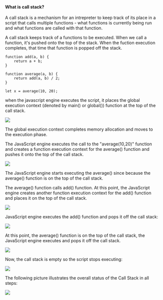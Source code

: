 #### What is call stack?

A call stack is a mechanism for an intrepreter to keep track of its place in a script that calls multiple functions - what functions is currently being run and what functions are called with that function.

A call stack keeps track of a functions to be executed.
When we call a function, it's pushed onto the top of the stack.
When the fuction execution completes, that time that function is popped off the stack.

```
function add(a, b) {
    return a + b;
}

function average(a, b) {
    return add(a, b) / 2;
}

let x = average(10, 20);
```

when the javascript engine executes the script, it places the global execution context (denoted by main() or global()) function at the top of the call stack.

<img src="https://www.javascripttutorial.net/wp-content/uploads/2019/12/JavaScript-Call-Stack-main.png"/>

The global execution context completes memory allocation and moves to the execution phase.

The JavaScript engine executes the call to the "average(10,20)" function and creates a function execution context for the average() function and pushes it onto the top of the call stack.

<img src="https://www.javascripttutorial.net/wp-content/uploads/2019/12/JavaScript-Call-Stack-step-2.png"/>

The JavaScript engine starts executing the average() since because the average() function is on the top of the call stack.

The average() function calls add() function. At this point, the JavaScript engine creates another function execution context for the add() function and places it on the top of the call stack.

<img src="https://www.javascripttutorial.net/wp-content/uploads/2019/12/JavaScript-Call-Stack-step-3.png"/>

JavaScript engine executes the add() function and pops it off the call stack:

<img src="https://www.javascripttutorial.net/wp-content/uploads/2019/12/JavaScript-Call-Stack-step-4.png"/>

At this point, the average() function is on the top of the call stack, the JavaScript engine executes and pops it off the call stack.

<img src="https://www.javascripttutorial.net/wp-content/uploads/2019/12/JavaScript-Call-Stack-step-5.png"/>

Now, the call stack is empty so the script stops executing:

<img src="https://www.javascripttutorial.net/wp-content/uploads/2019/12/JavaScript-Call-Stack-empty-stack.png"/>

The following picture illustrates the overall status of the Call Stack in all steps:

<img src="https://www.javascripttutorial.net/wp-content/uploads/2019/12/JavaScript-Call-Stack.png"/>